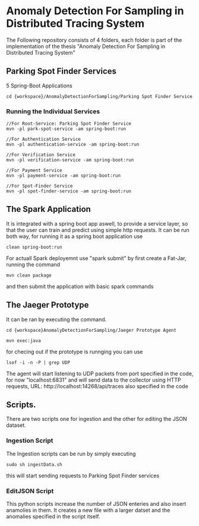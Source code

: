 # Anomaly Detection For Sampling in Distributed Tracing System 

The Following repository consists of 4 folders, each folder is part of the implementation of the thesis "Anomaly Detection For Sampling in Distributed Tracing System"

## Parking Spot Finder Services

5 Spring-Boot Applications

```
cd {workspace}/AnomalyDetectionForSampling/Parking Spot Finder Service
```
### Running the Individual Services

```
//For Root-Service: Parking Spot Finder Service
mvn -pl park-spot-service -am spring-boot:run
```
```
//For Authentication Service
mvn -pl authentication-service -am spring-boot:run
```
```
//For Verification Service
mvn -pl verification-service -am spring-boot:run
```
```
//For Payment Service
mvn -pl payment-service -am spring-boot:run
```
```
//For Spot-Finder Service
mvn -pl spot-finder-service -am spring-boot:run
```

## The Spark Application

It is integrated with a spring boot app aswell, to provide a service layer, so that the user can train and predict using simple http requests. It can be run both way, for running it as a spring boot application use
```
clean spring-boot:run
```
For actuall Spark deployemnt use "spark submit" by first create a Fat-Jar, running the command
```
mvn clean package
```
and then submit the application with basic spark commands

## The Jaeger Prototype 

It can be ran by executing the command. 

```
cd {workspace}AnomalyDetectionForSampling/Jaeger Prototype Agent
```
```
mvn exec:java
```
for checing out if the prototype is runnging you can use
```
lsof -i -n -P | grep UDP
```
The agent will start listening to UDP packets from port specified in the code, for now "localhost:6831" and will send data to the collector using HTTP requests, URL: http://localhost:14268/api/traces also specified in the code

## Scripts. 

There are two scripts one for ingestion and the other for editing the JSON dataset.

### Ingestion Script

The Ingestion scripts can be run by simply executing 

```
sudo sh ingestData.sh
```
this will start sending requests to Parking Spot Finder services

### EditJSON Script

This python scripts increase the number of JSON enteries and also insert anamolies in them. It creates a new file with a larger datset and the anomalies specified in the script itself.




